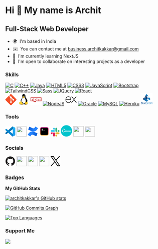 Hi 👋 My name is Archit
=======================

Full-Stack Web Developer
------------------------

* 🌍  I'm based in India
* ✉️  You can contact me at [business.architkakkar@gmail.com](mailto:business.architkakkar@gmail.com)
* 🧠  I'm currently learning NextJS
* 🤝  I'm open to collaborate on interesting projects as a developer

### Skills

<p align="left">
<a href="https://en.wikipedia.org/wiki/C_(programming_language)" target="_blank" rel="noreferrer"><img src="https://raw.githubusercontent.com/danielcranney/readme-generator/main/public/icons/skills/c-colored.svg" width="36" height="36" alt="C" /></a>
<a href="https://docs.microsoft.com/en-us/cpp/?view=msvc-170" target="_blank" rel="noreferrer"><img src="https://raw.githubusercontent.com/danielcranney/readme-generator/main/public/icons/skills/cplusplus-colored.svg" width="36" height="36" alt="C++" /></a>
<a href="https://www.oracle.com/java/" target="_blank" rel="noreferrer"><img src="https://raw.githubusercontent.com/danielcranney/readme-generator/main/public/icons/skills/java-colored.svg" width="36" height="36" alt="Java" /></a>
<a href="https://developer.mozilla.org/en-US/docs/Glossary/HTML5" target="_blank" rel="noreferrer"><img src="https://raw.githubusercontent.com/danielcranney/readme-generator/main/public/icons/skills/html5-colored.svg" width="36" height="36" alt="HTML5" /></a>
<a href="https://www.w3.org/TR/CSS/#css" target="_blank" rel="noreferrer"><img src="https://raw.githubusercontent.com/danielcranney/readme-generator/main/public/icons/skills/css3-colored.svg" width="36" height="36" alt="CSS3" /></a>
<a href="https://developer.mozilla.org/en-US/docs/Web/JavaScript" target="_blank" rel="noreferrer"><img src="https://raw.githubusercontent.com/danielcranney/readme-generator/main/public/icons/skills/javascript-colored.svg" width="36" height="36" alt="JavaScript" /></a>
<a href="https://getbootstrap.com/" target="_blank" rel="noreferrer"><img src="https://raw.githubusercontent.com/danielcranney/readme-generator/main/public/icons/skills/bootstrap-colored.svg" width="36" height="36" alt="Bootstrap" /></a>
<a href="https://tailwindcss.com/" target="_blank" rel="noreferrer"><img src="https://raw.githubusercontent.com/danielcranney/readme-generator/main/public/icons/skills/tailwindcss-colored.svg" width="36" height="36" alt="TailwindCSS" /></a>
<a href="https://sass-lang.com/" target="_blank" rel="noreferrer"><img src="https://raw.githubusercontent.com/danielcranney/readme-generator/main/public/icons/skills/sass-colored.svg" width="36" height="36" alt="Sass" /></a>
<a href="https://jquery.com/" target="_blank" rel="noreferrer"><img src="https://raw.githubusercontent.com/danielcranney/readme-generator/main/public/icons/skills/jquery-colored.svg" width="36" height="36" alt="JQuery" /></a>
<a href="https://reactjs.org/" target="_blank" rel="noreferrer"><img src="https://raw.githubusercontent.com/danielcranney/readme-generator/main/public/icons/skills/react-colored.svg" width="36" height="36" alt="React" /></a>
<br>
<a href="https://git-scm.com/" target="_blank" rel="noreferrer"><img src="https://github.com/devicons/devicon/blob/master/icons/git/git-original.svg" width="36" height="36" alt="Git" /></a>
<a href="https://www.linux.org/" target="_blank" rel="noreferrer"><img src="https://github.com/devicons/devicon/blob/master/icons/linux/linux-original.svg" width="36" height="36" alt="Linux" /></a>
<a href="https://www.npmjs.com/" target="_blank" rel="noreferrer"><img src="https://github.com/devicons/devicon/blob/master/icons/npm/npm-original-wordmark.svg" width="36" height="36" alt="npm" /></a>
<a href="https://nodejs.org/en/" target="_blank" rel="noreferrer"><img src="https://raw.githubusercontent.com/danielcranney/readme-generator/main/public/icons/skills/nodejs-colored.svg" width="36" height="36" alt="NodeJS" /></a>
<a href="https://expressjs.com/" target="_blank" rel="noreferrer"><img src="https://github.com/devicons/devicon/blob/master/icons/express/express-original.svg" width="36" height="36" alt="Express" /></a>
<a href="https://www.oracle.com/uk/index.html" target="_blank" rel="noreferrer"><img src="https://raw.githubusercontent.com/danielcranney/readme-generator/main/public/icons/skills/oracle-colored.svg" width="36" height="36" alt="Oracle" /></a>
<a href="https://www.mysql.com/" target="_blank" rel="noreferrer"><img src="https://raw.githubusercontent.com/danielcranney/readme-generator/main/public/icons/skills/mysql-colored.svg" width="36" height="36" alt="MySQL" /></a>
<a href="https://www.heroku.com/" target="_blank" rel="noreferrer"><img src="https://raw.githubusercontent.com/danielcranney/readme-generator/main/public/icons/skills/heroku-colored.svg" width="36" height="36" alt="Heroku" /></a>
<a href="https://www.blueprism.com/" target="_blank" rel="noreferrer"><img src="https://github.com/architkakkar/architkakkar/blob/main/icons/blueprism-original.png" width="38" height="38" alt="Blueprism" /></a>
</p>

### Tools

<p align="left">
<a href="https://code.visualstudio.com/" target="_blank" rel="noreferrer"><img src="https://github.com/devicons/devicon/blob/master/icons/vscode/vscode-original.svg" width="32" height="32" /></a>
<a href="https://www.eclipse.org/ide/" target="_blank" rel="noreferrer"><img src="https://www.eclipse.org/downloads/assets/public/images/logo-eclipse.png" width="32" height="32" /></a>
<a href="https://www.atlassian.com/software/confluence" target="_blank" rel="noreferrer"><img src="https://github.com/devicons/devicon/blob/master/icons/confluence/confluence-original.svg" width="32" height="32" /></a>
<a href="https://hyper.is/" target="_blank" rel="noreferrer"><img src="https://github.com/architkakkar/architkakkar/blob/main/icons/hyper-original.png" width="33" height="33" /></a>
<a href="https://slack.com/intl/en-in/" target="_blank" rel="noreferrer"><img src="https://github.com/devicons/devicon/blob/master/icons/slack/slack-original.svg" width="28" height="28" /></a>
<a href="https://www.canva.com/" target="_blank" rel="noreferrer"><img src="https://github.com/devicons/devicon/blob/master/icons/canva/canva-original.svg" width="36" height="36" alt="Canva" /></a>
<a href="https://www.notion.so/" target="_blank" rel="noreferrer"><img src="https://img.icons8.com/material-outlined/344/notion--v1.png" width="33" height="33" /></a>
<a href="https://www.postman.com/" target="_blank" rel="noreferrer"><img src="https://res.cloudinary.com/postman/image/upload/t_team_logo/v1629869194/team/2893aede23f01bfcbd2319326bc96a6ed0524eba759745ed6d73405a3a8b67a8" width="32" height="32" /></a>
</p>

### Socials

<p align="left">
<a href="https://www.github.com/architkakkar" target="_blank" rel="noreferrer"><img src="https://github.com/devicons/devicon/blob/master/icons/github/github-original.svg" width="32" height="32" /></a>
<a href="https://www.linkedin.com/in/archit-kakkar-927172132" target="_blank" rel="noreferrer"><img src="https://raw.githubusercontent.com/danielcranney/readme-generator/main/public/icons/socials/linkedin.svg" width="32" height="32" /></a> 
<a href="http://www.instagram.com/archit_kakkar" target="_blank" rel="noreferrer"><img src="https://raw.githubusercontent.com/danielcranney/readme-generator/main/public/icons/socials/instagram.svg" width="32" height="32" /></a> 
<a href="https://www.stackoverflow.com/users/19261614/archit-kakkar" target="_blank" rel="noreferrer"><img src="https://raw.githubusercontent.com/danielcranney/readme-generator/main/public/icons/socials/stackoverflow.svg" width="32" height="32" /></a>
<a href="https://twitter.com/architkakkar976" target="_blank" rel="noreferrer"><img src="https://github.com/devicons/devicon/blob/master/icons/twitter/twitter-original.svg" width="32" height="32" /></a>  
</p>

### Badges

<b>My GitHub Stats</b>

<a href="http://www.github.com/architkakkar"><img src="https://github-readme-stats.vercel.app/api?username=architkakkar&show_icons=true&hide=&count_private=true&title_color=14b8a6&text_color=ffffff&icon_color=14b8a6&bg_color=181824&hide_border=true&show_icons=true" alt="architkakkar's GitHub stats" /></a>

<a href="http://www.github.com/architkakkar"><img src="https://activity-graph.herokuapp.com/graph?username=architkakkar&bg_color=181824&color=ffffff&line=14b8a6&point=ffffff&area_color=181824&area=true&hide_border=true&custom_title=GitHub%20Commits%20Graph" alt="GitHub Commits Graph" /></a>

<a href="https://github.com/architkakkar" align="left"><img src="https://github-readme-stats.vercel.app/api/top-langs/?username=architkakkar&langs_count=10&title_color=14b8a6&text_color=ffffff&icon_color=14b8a6&bg_color=181824&hide_border=true&locale=en&custom_title=Top%20%Languages" alt="Top Languages" /></a>

### Support Me

<a href="https://www.buymeacoffee.com/architkakkar"><img src="https://cdn.buymeacoffee.com/buttons/v2/default-yellow.png" width="200" /></a>
